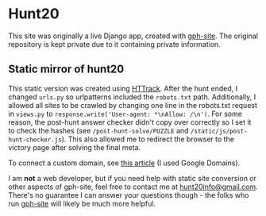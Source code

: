 # Hunt20
This site was originally a live Django app, created with [gph-site](https://github.com/galacticpuzzlehunt/gph-site). The original repository is kept private due to it containing private information.

## Static mirror of hunt20

This static version was created using [HTTrack](https://www.httrack.com/). After the hunt ended, I changed `urls.py` so urlpatterns included the `robots.txt` path. Additionally,
I allowed all sites to be crawled by changing one line in the robots.txt request in `views.py` to `response.write('User-agent: *\nAllow: /\n')`. For some reason, the post-hunt answer checker didn't copy over correctly so I set it to check the hashes (see `/post-hunt-solve/PUZZLE` and `/static/js/post-hunt-checker.js`). This also allowed me to redirect the browser to the victory page after solving the final meta.

To connect a custom domain, see [this article](https://hossainkhan.medium.com/using-custom-domain-for-github-pages-86b303d3918a) (I used Google Domains).

I am **not** a web developer, but if you need help with static site conversion or other aspects of gph-site, feel free to contact me at hunt20info@gmail.com. There's
no guarantee I can answer your questions though - the folks who run [gph-site](https://github.com/galacticpuzzlehunt/gph-site) will likely be much more helpful.
